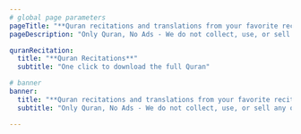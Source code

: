 ```yaml
---
# global page parameters
pageTitle: "**Quran recitations and translations from your favorite reciters in MP3 format**"
pageDescription: "Only Quran, No Ads - We do not collect, use, or sell any of your personal information."

quranRecitation:
  title: "**Quran Recitations**"
  subtitle: "One click to download the full Quran"

# banner
banner:
  title: "**Quran recitations and translations from your favorite reciters in MP3 format**"
  subtitle: "Only Quran, No Ads - We do not collect, use, or sell any of your personal information."

---
```





